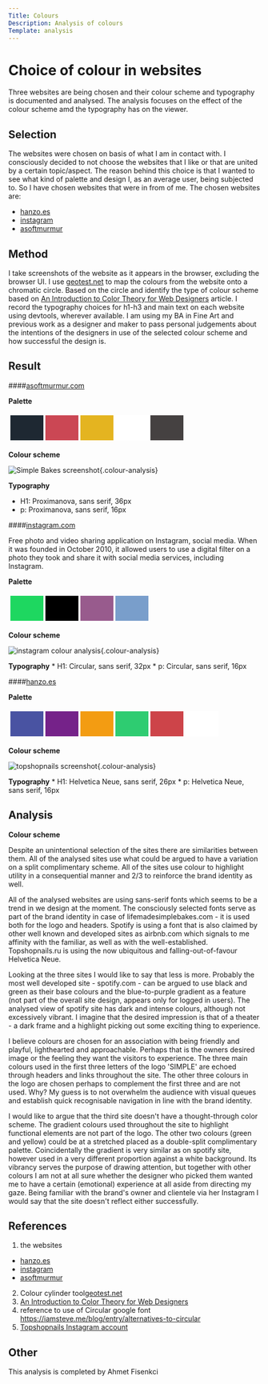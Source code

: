 ```yaml
---
Title: Colours
Description: Analysis of colours
Template: analysis
---
```





Choice of colour in websites
=======================

Three websites are being chosen and their colour scheme and typography is documented and analysed. The analysis focuses on the effect of the colour scheme amd the typography has on the viewer.

Selection
-----------------------

The websites were chosen on basis of what I am in contact with. I consciously decided to not choose the websites that I like or that are united by a certain topic/aspect. The reason behind this choice is that I wanted to see what kind of palette and design I, as an average user, being subjected to. So I have chosen websites that were in from of me.
The chosen websites are:
* [hanzo.es](https://hanzo.es/)
* [instagram](https://www.instagram.com/)
* [asoftmurmur](https://asoftmurmur.com/)

Method
-----------------------

I take screenshots of the website as it appears in the browser, excluding the browser UI. I use [geotest.net](https://www.geotests.net/couleurs/) to map the colours from the website onto a chromatic circle. Based on the circle and identify the type of colour scheme based on [An Introduction to Color Theory for Web Designers](https://webdesign.tutsplus.com/articles/an-introduction-to-color-theory-for-web-designers--webdesign-1437) article. I record the typography choices for h1-h3 and main text on each website using devtools, wherever available.
I am using my BA in Fine Art and previous work as a designer and maker to pass personal judgements about the intentions of the designers in use of the selected colour scheme and how successful the design is.

Result
-----------------------

####[asoftmurmur.com](https://asoftmurmur.com/)


**Palette**
<table class="palette" style="border-spacing: 4px; border-collapse: separate">
<tr>
<td style="height: 50px; width: 50px; background-color: #1E2832">
<td style="height: 50px; width: 50px; background-color: #CB4754">
<td style="height: 50px; width: 50px; background-color: #E4B420">
<td style="height: 50px; width: 50px; background-color: #FFFFFF">
<td style="height: 50px; width: 50px; background-color: #454141">
</tr>
</table>

**Colour scheme**

![Simple Bakes screenshot](%assets_url%/img/colour/simply/simple.png){.colour-analysis}


**Typography**
  * H1: Proximanova, sans serif, 36px
  * p: Proximanova, sans serif, 16px


  ####[instagram.com](https://www.instagram.com/)

  Free photo and video sharing application on Instagram, social media. When it was founded in October 2010, it allowed users to use a digital filter on a photo they took and share it with social media services, including Instagram.

  **Palette**
  <table class="palette" style="border-spacing: 4px; border-collapse: separate">
  <tr>
  <td style="height: 50px; width: 50px; background-color: #1ED760">
  <td style="height: 50px; width: 50px; background-color: #000">
  <td style="height: 50px; width: 50px; background-color: #985B8D">
  <td style="height: 50px; width: 50px; background-color: #799ECB">

  </tr>
  </table>

  **Colour scheme**

  ![instagram colour analysis](%assets_url%/img/colour/instagram/instagram.png){.colour-analysis}

  **Typography**
    * H1: Circular, sans serif, 32px
    * p: Circular, sans serif, 16px




  ####[hanzo.es](https://hanzo.es/)


  **Palette**
  <table class="palette" style="border-spacing: 4px; border-collapse: separate">
  <tr>
  <td style="height: 50px; width: 50px; background-color: #4953A2">
  <td style="height: 50px; width: 50px; background-color: #752289">
  <td style="height: 50px; width: 50px; background-color: #F39C12">
  <td style="height: 50px; width: 50px; background-color: #2ECC71">
  <td style="height: 50px; width: 50px; background-color: #CD4449">
  <td style="height: 50px; width: 50px; background-color: #FFFFFF">
  </tr>
  </table>

  **Colour scheme**

  ![topshopnails screenshot](%assets_url%/img/colour/hanzo/hanzo-es.png){.colour-analysis}



  **Typography**
    * H1: Helvetica Neue, sans serif, 26px
    * p: Helvetica Neue, sans serif, 16px



Analysis
-----------------------

**Colour scheme**

Despite an unintentional selection of the sites there are similarities between them. All of the analysed sites use what could be argued to have a variation on a split complimentary scheme. All of the sites use colour to highlight utility in a consequential manner and 2/3 to reinforce the brand identity as well.

All of the analysed websites are using sans-serif fonts which seems to be a trend in we design  at the moment. The consciously selected fonts serve as part of the brand identity in case of lifemadesimplebakes.com - it is used both for the logo and headers. Spotify is using a font that is also claimed by other well known and developed sites as airbnb.com which signals to me affinity with the familiar, as well as with the well-established. Topshopnails.ru is using the now ubiquitous and falling-out-of-favour Helvetica Neue.

Looking at the three sites I would like to say that less is more. Probably the most well developed site - spotify.com - can be argued to use black and green as their base colours and the blue-to-purple gradient as a feature (not part of the overall site design, appears only for logged in users). The analysed view of spotify site has dark and intense colours, although not excessively vibrant. I imagine that the desired impression is that of a theater - a dark frame and a highlight picking out some exciting thing to experience.

I believe colours are chosen for an association with being friendly and playful, lighthearted and approachable. Perhaps that is the owners desired image or the feeling they want the visitors to experience. The three main colours used in the first three letters of the logo 'SIMPLE' are echoed through headers and links throughout the site. The other three colours in the logo are chosen perhaps to complement the first three and are not used. Why? My guess is to not overwhelm the audience with visual queues and establish quick recognisable navigation in line with the brand identity.

I would like to argue that the third site doesn't have a thought-through color scheme. The gradient colours used throughout the site to highlight functional elements are not part of the logo. The other two colours (green and yellow) could be at a stretched placed as a double-split complimentary palette. Coincidentally the gradient is very similar as on spotify site, however used in a very different proportion against a white background. Its vibrancy serves the purpose of drawing attention, but together with other colours I am not at all sure whether the designer who picked them wanted me to have a certain (emotional) experience at all aside from directing my gaze. Being familiar with the brand's owner and clientele via her Instagram I would say that the site doesn't reflect either successfully.


References
-----------------------

1. the websites
- [hanzo.es](https://hanzo.es/)
- [instagram](https://www.instagram.com/)
- [asoftmurmur](https://asoftmurmur.com/)
2. Colour cylinder tool[geotest.net](https://www.geotests.net/couleurs/)
3. [An Introduction to Color Theory for Web Designers](https://webdesign.tutsplus.com/articles/an-introduction-to-color-theory-for-web-designers--webdesign-1437)
4. reference to use of Circular google font https://iamsteve.me/blog/entry/alternatives-to-circular
5. [Topshopnails Instagram account](https://www.instagram.com/top.shop.nails/)


Other
-----------------------

This analysis is completed by Ahmet Fisenkci
